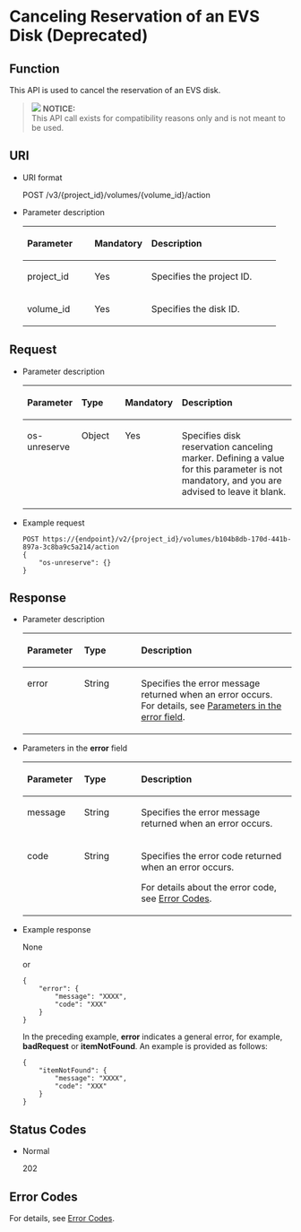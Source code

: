 # Canceling Reservation of an EVS Disk \(Deprecated\)<a name="evs_04_3053"></a>

## Function<a name="section19390540"></a>

This API is used to cancel the reservation of an EVS disk.

>![](/images/icon-notice.gif) **NOTICE:**   
>This API call exists for compatibility reasons only and is not meant to be used.  

## URI<a name="section40297137"></a>

-   URI format

    POST /v3/\{project\_id\}/volumes/\{volume\_id\}/action

-   Parameter description

    <a name="table8745607"></a>
    <table><thead align="left"><tr id="row15985080"><th class="cellrowborder" valign="top" width="26.56%" id="mcps1.1.4.1.1"><p id="p19723089"><a name="p19723089"></a><a name="p19723089"></a>Parameter</p>
    </th>
    <th class="cellrowborder" valign="top" width="22.43%" id="mcps1.1.4.1.2"><p id="p54066375"><a name="p54066375"></a><a name="p54066375"></a>Mandatory</p>
    </th>
    <th class="cellrowborder" valign="top" width="51.01%" id="mcps1.1.4.1.3"><p id="p17300225"><a name="p17300225"></a><a name="p17300225"></a>Description</p>
    </th>
    </tr>
    </thead>
    <tbody><tr id="row59140967"><td class="cellrowborder" valign="top" width="26.56%" headers="mcps1.1.4.1.1 "><p id="p25689059"><a name="p25689059"></a><a name="p25689059"></a>project_id</p>
    </td>
    <td class="cellrowborder" valign="top" width="22.43%" headers="mcps1.1.4.1.2 "><p id="p439002"><a name="p439002"></a><a name="p439002"></a>Yes</p>
    </td>
    <td class="cellrowborder" valign="top" width="51.01%" headers="mcps1.1.4.1.3 "><p id="p35559222"><a name="p35559222"></a><a name="p35559222"></a>Specifies the project ID.</p>
    </td>
    </tr>
    <tr id="row51597550"><td class="cellrowborder" valign="top" width="26.56%" headers="mcps1.1.4.1.1 "><p id="p18651996"><a name="p18651996"></a><a name="p18651996"></a>volume_id</p>
    </td>
    <td class="cellrowborder" valign="top" width="22.43%" headers="mcps1.1.4.1.2 "><p id="p34416674"><a name="p34416674"></a><a name="p34416674"></a>Yes</p>
    </td>
    <td class="cellrowborder" valign="top" width="51.01%" headers="mcps1.1.4.1.3 "><p id="p36287209"><a name="p36287209"></a><a name="p36287209"></a>Specifies the disk ID.</p>
    </td>
    </tr>
    </tbody>
    </table>


## Request<a name="section27129916"></a>

-   Parameter description

    <a name="evs_04_2090_table42671863"></a>
    <table><thead align="left"><tr id="evs_04_2090_row12592542"><th class="cellrowborder" valign="top" width="19.17%" id="mcps1.1.5.1.1"><p id="evs_04_2090_p13362997"><a name="evs_04_2090_p13362997"></a><a name="evs_04_2090_p13362997"></a>Parameter</p>
    </th>
    <th class="cellrowborder" valign="top" width="16.54%" id="mcps1.1.5.1.2"><p id="evs_04_2090_p8661001"><a name="evs_04_2090_p8661001"></a><a name="evs_04_2090_p8661001"></a>Type</p>
    </th>
    <th class="cellrowborder" valign="top" width="18.990000000000002%" id="mcps1.1.5.1.3"><p id="evs_04_2090_p30452481"><a name="evs_04_2090_p30452481"></a><a name="evs_04_2090_p30452481"></a>Mandatory</p>
    </th>
    <th class="cellrowborder" valign="top" width="45.300000000000004%" id="mcps1.1.5.1.4"><p id="evs_04_2090_p50731910"><a name="evs_04_2090_p50731910"></a><a name="evs_04_2090_p50731910"></a>Description</p>
    </th>
    </tr>
    </thead>
    <tbody><tr id="evs_04_2090_row5187493615377"><td class="cellrowborder" valign="top" width="19.17%" headers="mcps1.1.5.1.1 "><p id="evs_04_2090_p3418766811722"><a name="evs_04_2090_p3418766811722"></a><a name="evs_04_2090_p3418766811722"></a>os-unreserve</p>
    </td>
    <td class="cellrowborder" valign="top" width="16.54%" headers="mcps1.1.5.1.2 "><p id="evs_04_2090_p4240658415377"><a name="evs_04_2090_p4240658415377"></a><a name="evs_04_2090_p4240658415377"></a>Object</p>
    </td>
    <td class="cellrowborder" valign="top" width="18.990000000000002%" headers="mcps1.1.5.1.3 "><p id="evs_04_2090_p1238131615377"><a name="evs_04_2090_p1238131615377"></a><a name="evs_04_2090_p1238131615377"></a>Yes</p>
    </td>
    <td class="cellrowborder" valign="top" width="45.300000000000004%" headers="mcps1.1.5.1.4 "><p id="evs_04_2090_p6336250715377"><a name="evs_04_2090_p6336250715377"></a><a name="evs_04_2090_p6336250715377"></a>Specifies disk reservation canceling marker. Defining a value for this parameter is not mandatory, and you are advised to leave it blank.</p>
    </td>
    </tr>
    </tbody>
    </table>

-   Example request

    ```
    POST https://{endpoint}/v2/{project_id}/volumes/b104b8db-170d-441b-897a-3c8ba9c5a214/action
    {
        "os-unreserve": {}
    }
    ```


## Response<a name="section42842654"></a>

-   Parameter description

    <a name="evs_04_2090_table5532594121252"></a>
    <table><thead align="left"><tr id="evs_04_2090_row60048709121252"><th class="cellrowborder" valign="top" width="21.17788221177882%" id="mcps1.1.4.1.1"><p id="evs_04_2090_p32107236121252"><a name="evs_04_2090_p32107236121252"></a><a name="evs_04_2090_p32107236121252"></a>Parameter</p>
    </th>
    <th class="cellrowborder" valign="top" width="21.17788221177882%" id="mcps1.1.4.1.2"><p id="evs_04_2090_p50549312121252"><a name="evs_04_2090_p50549312121252"></a><a name="evs_04_2090_p50549312121252"></a>Type</p>
    </th>
    <th class="cellrowborder" valign="top" width="57.64423557644236%" id="mcps1.1.4.1.3"><p id="evs_04_2090_p2030156121252"><a name="evs_04_2090_p2030156121252"></a><a name="evs_04_2090_p2030156121252"></a>Description</p>
    </th>
    </tr>
    </thead>
    <tbody><tr id="evs_04_2090_row30224973121252"><td class="cellrowborder" valign="top" width="21.17788221177882%" headers="mcps1.1.4.1.1 "><p id="evs_04_2090_p129522216412"><a name="evs_04_2090_p129522216412"></a><a name="evs_04_2090_p129522216412"></a>error</p>
    </td>
    <td class="cellrowborder" valign="top" width="21.17788221177882%" headers="mcps1.1.4.1.2 "><p id="evs_04_2090_p1595262111415"><a name="evs_04_2090_p1595262111415"></a><a name="evs_04_2090_p1595262111415"></a>String</p>
    </td>
    <td class="cellrowborder" valign="top" width="57.64423557644236%" headers="mcps1.1.4.1.3 "><p id="evs_04_2090_p109527215417"><a name="evs_04_2090_p109527215417"></a><a name="evs_04_2090_p109527215417"></a>Specifies the error message returned when an error occurs. For details, see <a href="#evs_04_2090_li0419202382514">Parameters in the error field</a>.</p>
    </td>
    </tr>
    </tbody>
    </table>

-   <a name="evs_04_2090_li0419202382514"></a>Parameters in the  **error**  field

    <a name="evs_04_2090_evs_04_2013_table15441099103019"></a>
    <table><thead align="left"><tr id="evs_04_2090_evs_04_2013_row54094047103019"><th class="cellrowborder" valign="top" width="21.17788221177882%" id="mcps1.1.4.1.1"><p id="evs_04_2090_evs_04_2013_p19541716103019"><a name="evs_04_2090_evs_04_2013_p19541716103019"></a><a name="evs_04_2090_evs_04_2013_p19541716103019"></a>Parameter</p>
    </th>
    <th class="cellrowborder" valign="top" width="21.17788221177882%" id="mcps1.1.4.1.2"><p id="evs_04_2090_evs_04_2013_p39375186103019"><a name="evs_04_2090_evs_04_2013_p39375186103019"></a><a name="evs_04_2090_evs_04_2013_p39375186103019"></a>Type</p>
    </th>
    <th class="cellrowborder" valign="top" width="57.64423557644236%" id="mcps1.1.4.1.3"><p id="evs_04_2090_evs_04_2013_p38578950103019"><a name="evs_04_2090_evs_04_2013_p38578950103019"></a><a name="evs_04_2090_evs_04_2013_p38578950103019"></a>Description</p>
    </th>
    </tr>
    </thead>
    <tbody><tr id="evs_04_2090_evs_04_2013_row59401790103019"><td class="cellrowborder" valign="top" width="21.17788221177882%" headers="mcps1.1.4.1.1 "><p id="evs_04_2090_evs_04_2013_p46815658103019"><a name="evs_04_2090_evs_04_2013_p46815658103019"></a><a name="evs_04_2090_evs_04_2013_p46815658103019"></a>message</p>
    </td>
    <td class="cellrowborder" valign="top" width="21.17788221177882%" headers="mcps1.1.4.1.2 "><p id="evs_04_2090_evs_04_2013_p33971979103019"><a name="evs_04_2090_evs_04_2013_p33971979103019"></a><a name="evs_04_2090_evs_04_2013_p33971979103019"></a>String</p>
    </td>
    <td class="cellrowborder" valign="top" width="57.64423557644236%" headers="mcps1.1.4.1.3 "><p id="evs_04_2090_evs_04_2013_p21623243103019"><a name="evs_04_2090_evs_04_2013_p21623243103019"></a><a name="evs_04_2090_evs_04_2013_p21623243103019"></a>Specifies the error message returned when an error occurs.</p>
    </td>
    </tr>
    <tr id="evs_04_2090_evs_04_2013_row60391466103019"><td class="cellrowborder" valign="top" width="21.17788221177882%" headers="mcps1.1.4.1.1 "><p id="evs_04_2090_evs_04_2013_p59870541103019"><a name="evs_04_2090_evs_04_2013_p59870541103019"></a><a name="evs_04_2090_evs_04_2013_p59870541103019"></a>code</p>
    </td>
    <td class="cellrowborder" valign="top" width="21.17788221177882%" headers="mcps1.1.4.1.2 "><p id="evs_04_2090_evs_04_2013_p17675690103019"><a name="evs_04_2090_evs_04_2013_p17675690103019"></a><a name="evs_04_2090_evs_04_2013_p17675690103019"></a>String</p>
    </td>
    <td class="cellrowborder" valign="top" width="57.64423557644236%" headers="mcps1.1.4.1.3 "><p id="evs_04_2090_evs_04_2013_p6087468103019"><a name="evs_04_2090_evs_04_2013_p6087468103019"></a><a name="evs_04_2090_evs_04_2013_p6087468103019"></a>Specifies the error code returned when an error occurs.</p>
    <p id="evs_04_2090_evs_04_2013_p54787218103019"><a name="evs_04_2090_evs_04_2013_p54787218103019"></a><a name="evs_04_2090_evs_04_2013_p54787218103019"></a>For details about the error code, see <a href="error-codes.md">Error Codes</a>.</p>
    </td>
    </tr>
    </tbody>
    </table>


-   Example response

    None

    or

    ```
    {
        "error": {
            "message": "XXXX", 
            "code": "XXX"
        }
    }
    ```

    In the preceding example,  **error**  indicates a general error, for example,  **badRequest**  or  **itemNotFound**. An example is provided as follows:

    ```
    {
        "itemNotFound": {
            "message": "XXXX", 
            "code": "XXX"
        }
    }
    ```


## Status Codes<a name="section50039568"></a>

-   Normal

    202


## Error Codes<a name="section431317151242"></a>

For details, see  [Error Codes](error-codes.md).

